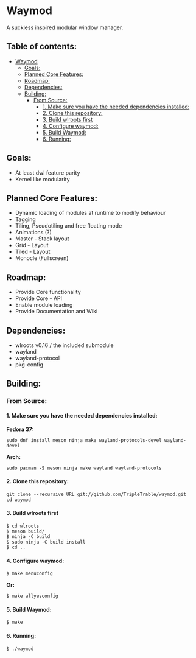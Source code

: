 Waymod
======

A suckless inspired modular window manager.

Table of contents:
-----------------

- [Waymod](#waymod)
  - [Goals:](#goals)
  - [Planned Core Features:](#planned-core-features)
  - [Roadmap:](#roadmap)
  - [Dependencies:](#dependencies)
  - [Building:](#building)
    - [From Source:](#from-source)
      - [1. Make sure you have the needed dependencies installed:](#1-make-sure-you-have-the-needed-dependencies-installed)
      - [2. Clone this repository:](#2-clone-this-repository)
      - [3. Build wlroots first](#3-build-wlroots-first)
      - [4. Configure waymod:](#4-configure-waymod)
      - [5. Build Waymod:](#5-build-waymod)
      - [6. Running:](#6-running)

Goals:
------

- At least dwl feature parity
- Kernel like modularity

Planned Core Features:
----------------------

- Dynamic loading of modules at runtime to modify behaviour
- Tagging
- Tiling, Pseudotiling and free floating mode
- Animations (?)
- Master - Stack layout
- Grid - Layout
- Tiled -  Layout
- Monocle (Fullscreen)

Roadmap:
--------

- Provide Core functionality
- Provide Core - API
- Enable module loading
- Provide Documentation and Wiki

Dependencies:
-------------

- wlroots v0.16 / the included submodule
- wayland
- wayland-protocol
- pkg-config


Building:
---------

### From Source:

#### 1. Make sure you have the needed dependencies installed:

 **Fedora 37:**
 ```
 sudo dnf install meson ninja make wayland-protocols-devel wayland-devel
 ```

**Arch:**
```
sudo pacman -S meson ninja make wayland wayland-protocols
```



#### 2. Clone this repository:
```
git clone --recursive URL git://github.com/TripleTrable/waymod.git
cd waymod
```

#### 3. Build wlroots first
```
$ cd wlroots
$ meson build/
$ ninja -C build
$ sudo ninja -C build install
$ cd ..
```

#### 4. Configure waymod:
```
$ make menuconfig
```
**Or:**

```
$ make allyesconfig
```

#### 5. Build Waymod:

```
$ make
```

#### 6. Running:

```
$ ./waymod
```
